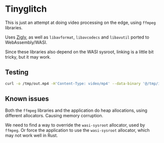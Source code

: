 # Tinyglitch

This is just an attempt at doing video processing on the edge, using `ffmpeg` libraries.

Uses [Zigly](https://github.com/jedisct1/zigly), as well as `libavformat`, `libavcodecs`
and `libavutil` ported to WebAssembly/WASI.

Since these libraries also depend on the WASI sysroot, linking is a little bit tricky,
but it may work.

## Testing

```sh
curl -o /tmp/out.mp4 -H'Content-Type: video/mp4' --data-binary '@/tmp/in.mp4' https://...
```

## Known issues

Both the `ffmpeg` libraries and the application do heap allocations, using different
allocators. Causing memory corruption.

We need to find a way to override the `wasi-sysroot` allocator, used by `ffmpeg`.
Or force the application to use the `wasi-sysroot` allocator, which may not work
well in Rust.

